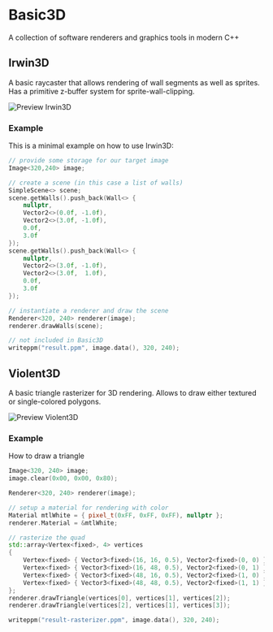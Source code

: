 # Basic3D
A collection of software renderers and graphics tools in modern C++

## Irwin3D
A basic raycaster that allows rendering of wall segments as well as sprites.
Has a primitive z-buffer system for sprite-wall-clipping.

![Preview Irwin3D](https://puu.sh/zMp5I/9972bf1406.png)

### Example
This is a minimal example on how to use Irwin3D:
```cpp
// provide some storage for our target image
Image<320,240> image;

// create a scene (in this case a list of walls)
SimpleScene<> scene;
scene.getWalls().push_back(Wall<> {
    nullptr,
    Vector2<>(0.0f, -1.0f),
    Vector2<>(3.0f, -1.0f),
    0.0f,
    3.0f
});
scene.getWalls().push_back(Wall<> {
    nullptr,
    Vector2<>(3.0f, -1.0f),
    Vector2<>(3.0f,  1.0f),
    0.0f,
    3.0f
});

// instantiate a renderer and draw the scene
Renderer<320, 240> renderer(image);
renderer.drawWalls(scene);

// not included in Basic3D
writeppm("result.ppm", image.data(), 320, 240);
```

## Violent3D
A basic triangle rasterizer for 3D rendering. Allows to draw either textured or single-colored polygons.

![Preview Violent3D](https://puu.sh/zMNVC/6c66c35a02.png)

### Example 
How to draw a triangle
```cpp
Image<320, 240> image;
image.clear(0x00, 0x00, 0x80);

Renderer<320, 240> renderer(image);

// setup a material for rendering with color
Material mtlWhite = { pixel_t(0xFF, 0xFF, 0xFF), nullptr };
renderer.Material = &mtlWhite;

// rasterize the quad
std::array<Vertex<fixed>, 4> vertices
{
	Vertex<fixed> { Vector3<fixed>(16, 16, 0.5), Vector2<fixed>(0, 0) },
	Vertex<fixed> { Vector3<fixed>(16, 48, 0.5), Vector2<fixed>(0, 1) },
	Vertex<fixed> { Vector3<fixed>(48, 16, 0.5), Vector2<fixed>(1, 0) },
	Vertex<fixed> { Vector3<fixed>(48, 48, 0.5), Vector2<fixed>(1, 1) },
};
renderer.drawTriangle(vertices[0], vertices[1], vertices[2]);
renderer.drawTriangle(vertices[2], vertices[1], vertices[3]);

writeppm("result-rasterizer.ppm", image.data(), 320, 240);
```